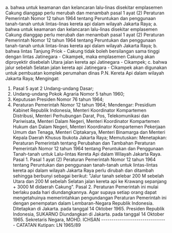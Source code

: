  a. bahwa untuk keamanan dan kelancaran lalu-linas disekitar emplasemen Cakung dianggap perlu merubah dan menambah pasal 1 ayat (2) Peraturan Pemerintah Nomor 12 tahun 1964 tentang Peruntukan dan penggunaan tanah-tanah untuk lintas-linas kereta api dalam wilayah Jakarta Raya; a. bahwa untuk keamanan dan kelancaran lalu-linas disekitar emplasemen Cakung dianggap perlu merubah dan menambah pasal 1 ayat (2) Peraturan Pemerintah Nomor 12 tahun 1964 tentang Peruntukan dan penggunaan tanah-tanah untuk lintas-linas kereta api dalam wilayah Jakarta Raya;
b. bahwa lintas Tanjung Priok - Cakung tidak boleh bersilangan sama tinggi dengan lintas Jatinegara - Cikampek, maka emplasemen Cakung akan diproyektir disebelah Utara jalan kereta api Jatinegara - Cikampek;
c. bahwa jalur sebelah Selatan jalan kereta api Jatinegara - Cikampek akan digunakan untuk pembuatan komplek perumahan dinas P.N. Kereta Api dalam wilayah Jakarta Raya;
Mengingat:

1. Pasal 5 ayat 2 Undang-undang Dasar;
2. Undang-undang Pokok Agraria Nomor 5 tahun 1960;
3. Keputusan Presiden Nomor 76 tahun 1964;
4. Peraturan Pemerintah Nomor 12 tahun 1964; Mendengar: Presidium Kabinet Republik Indonesia, Menteri Koordinator Kompartemen Distribusi, Menteri Perhubungan Darat, Pos, Telekomunikasi dan Pariwisata, Menteri Dalam Negeri, Menteri Koordinator Kompartemen Hukum dan Dalam Negeri, Menteri Koordinator Kompartemen Pekerjaan Umum dan Tenaga, Menteri Ciptakarya, Menteri Binamarga dan Menteri Kepala Daerah Khusus Ibukota Jakarta Raya; Memutuskan: Menetapkan: Peraturan Pemerintah tentang Perubahan dan Tambahan Peraturan Pemerintah Nomor 12 tahun 1964 tentang Peruntukan dan Penggunaan Tanah-tanah untuk Lalu-lintas Kereta Api dalam Wilayah Jakarta Raya. Pasal 1. Pasal 1 ayat (2) Peraturan Pemerintah Nomor 12 tahun 1964 tentang Peruntukan dan penggunaan tanah-tanah untuk lintas-lintas kereta api dalam wilayah Jakarta Raya perlu dirubah dan ditambah sehingga berbunyi sebagai berikut: "Jalur tanah selebar 200 M sebelah Utara dan 200 M sebelah Selatan jalan kereta api ke Krawang sepanjang + 3000 M didaerah Cakung". Pasal 2. Peraturan Pemerintah ini mulai berlaku pada hari diundangkannya. Agar supaya setiap orang dapat mengetahuinya memerintahkan pengundangan Peraturan Pemerintah ini dengan penempatan dalam Lembaran-Negara Republik Indonesia. Ditetapkan di Jakarta. pada tanggal 14 Oktober 1965. Presiden Republik Indonesia, SUKARNO Diundangkan di Jakarta. pada tanggal 14 Oktober 1965. Sekretaris Negara, MOHD. ICHSAN -------------------------------- CATATAN Kutipan: LN 1965/89